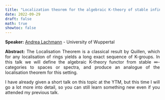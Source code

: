 ```yaml
---
title: "Localization theorem for the algebraic K-theory of stable infinity-categories"
date: 2022-09-29
draft: false
math: true
showtoc: false
---
```



**Speaker:** [Andrea Lachmann](https://www2.math.uni-wuppertal.de/~lachmann/) - University of Wuppertal

**Abstract:** The Localisation Theorem is a classical result by Quillen, which for any localisation of rings yields a long exact sequence of K-groups. In this talk we will define the algebraic K-theory functor from stable $\infty$-categories to spaces or spectra, and produce an analogue of the localisation theorem for this setting.

I have already given a short talk on this topic at the YTM, but this time I will go a lot more into detail, so you can still learn something new even if you attended my previous talk.


<style>body {text-align: justify}</style>